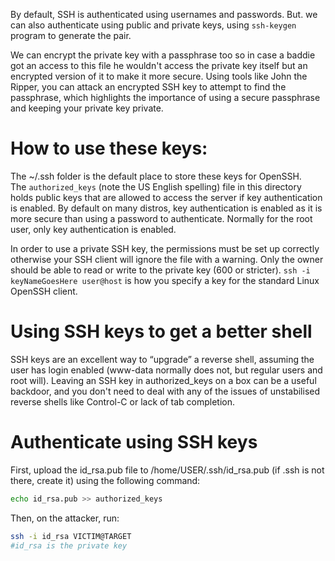 By default, SSH is authenticated using usernames and passwords. But. we can also authenticate using public and private keys, using `ssh-keygen` program to generate the pair.

We can encrypt the private key with a passphrase too so in case a baddie got an access to this file he wouldn't access the private key itself but an encrypted version of it to make it more secure. Using tools like John the Ripper, you can attack an encrypted SSH key to attempt to find the passphrase, which highlights the importance of using a secure passphrase and keeping your private key private.

# How to use these keys:

The ~/.ssh folder is the default place to store these keys for OpenSSH. The `authorized_keys` (note the US English spelling) file in this directory holds public keys that are allowed to access the server if key authentication is enabled. By default on many distros, key authentication is enabled as it is more secure than using a password to authenticate. Normally for the root user, only key authentication is enabled.

In order to use a private SSH key, the permissions must be set up correctly otherwise your SSH client will ignore the file with a warning. Only the owner should be able to read or write to the private key (600 or stricter). `ssh -i keyNameGoesHere user@host` is how you specify a key for the standard Linux OpenSSH client.

# Using SSH keys to get a better shell

SSH keys are an excellent way to “upgrade” a reverse shell, assuming the user has login enabled (www-data normally does not, but regular users and root will). Leaving an SSH key in authorized_keys on a box can be a useful backdoor, and you don't need to deal with any of the issues of unstabilised reverse shells like Control-C or lack of tab completion.

# Authenticate using SSH keys

First, upload the id_rsa.pub file to /home/USER/.ssh/id_rsa.pub (if .ssh is not there, create it) using the following command:

```bash
echo id_rsa.pub >> authorized_keys
```

Then, on the attacker, run:

```bash
ssh -i id_rsa VICTIM@TARGET
#id_rsa is the private key
```